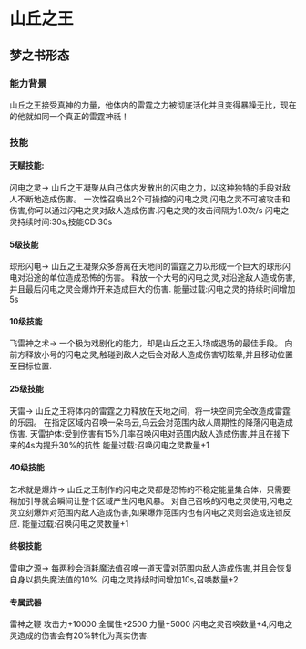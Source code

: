 # 山丘之王
## 梦之书形态
### 能力背景
山丘之王接受真神的力量，他体内的雷霆之力被彻底活化并且变得暴躁无比，现在的他就如同一个真正的雷霆神祇！
### 技能

#### 天赋技能:
闪电之灵->
山丘之王凝聚从自己体内发散出的闪电之力，以这种独特的手段对敌人不断地造成伤害。
一次性召唤出2个可操控的闪电之灵,闪电之灵不可被攻击和伤害,你可以通过闪电之灵对敌人造成伤害.闪电之灵的攻击间隔为1.0次/s
闪电之灵持续时间:30s,技能CD:30s

#### 5级技能
球形闪电->
山丘之王凝聚众多游离在天地间的雷霆之力以形成一个巨大的球形闪电对沿途的单位造成恐怖的伤害。
释放一个大号的闪电之灵,对沿途敌人造成伤害,并且最后闪电之灵会爆炸开来造成巨大的伤害.
能量过载:闪电之灵的持续时间增加5s

#### 10级技能
飞雷神之术->
一个极为戏剧化的能力，却是山丘之王入场或退场的最佳手段。
向前方释放小号的闪电之灵,触碰到敌人之后会对敌人造成伤害切眩晕,并且移动位置至目标位置.

#### 25级技能
天雷->
山丘之王将体内的雷霆之力释放在天地之间，将一块空间完全改造成雷霆的乐园。
在指定区域内召唤一朵乌云,乌云会对范围内敌人周期性的降落闪电造成伤害.
天雷护体:受到伤害有15%几率召唤闪电对范围内敌人造成伤害,并且在接下来的4s内提升30%的抗性
能量过载:召唤闪电之灵数量+1

#### 40级技能
艺术就是爆炸->
山丘之王制作的闪电之灵都是恐怖的不稳定能量集合体，只需要稍加引导就会瞬间让整个区域产生闪电风暴。
对自己召唤的闪电之灵使用,闪电之灵立刻爆炸对范围内敌人造成伤害,如果爆炸范围内也有闪电之灵则会造成连锁反应.
能量过载:召唤闪电之灵数量+1

#### 终极技能
雷电之源->
每两秒会消耗魔法值召唤一道天雷对范围内敌人造成伤害,并且会恢复自身以损失魔法值的10%.
闪电之灵持续时间增加10s,召唤数量+2


#### 专属武器
雷神之鞭
攻击力+10000
全属性+2500
力量+5000
闪电之灵召唤数量+4,闪电之灵造成的伤害会有20%转化为真实伤害.